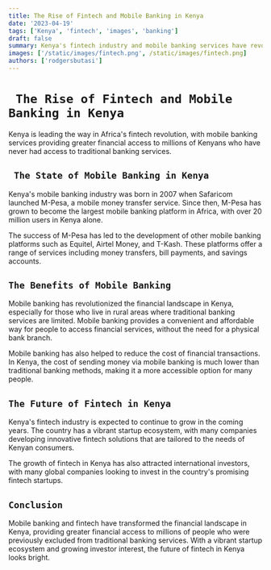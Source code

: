 ```yaml
---
title: The Rise of Fintech and Mobile Banking in Kenya
date: '2023-04-19'
tags: ['Kenya', 'fintech', 'images', 'banking']
draft: false
summary: Kenya's fintech industry and mobile banking services have revolutionized the financial landscape in the country, providing greater financial access to millions of previously excluded Kenyans.
images: ['/static/images/fintech.png', /static/images/fintech.png]
authors: ['rodgersbutasi']
---
```


# ` The Rise of Fintech and Mobile Banking in Kenya`

Kenya is leading the way in Africa's fintech revolution, with mobile banking services providing greater financial access to millions of Kenyans who have never had access to traditional banking services.

## ` The State of Mobile Banking in Kenya`

Kenya's mobile banking industry was born in 2007 when Safaricom launched M-Pesa, a mobile money transfer service. Since then, M-Pesa has grown to become the largest mobile banking platform in Africa, with over 20 million users in Kenya alone.

The success of M-Pesa has led to the development of other mobile banking platforms such as Equitel, Airtel Money, and T-Kash. These platforms offer a range of services including money transfers, bill payments, and savings accounts.

## `The Benefits of Mobile Banking`

Mobile banking has revolutionized the financial landscape in Kenya, especially for those who live in rural areas where traditional banking services are limited. Mobile banking provides a convenient and affordable way for people to access financial services, without the need for a physical bank branch.

Mobile banking has also helped to reduce the cost of financial transactions. In Kenya, the cost of sending money via mobile banking is much lower than traditional banking methods, making it a more accessible option for many people.

## `The Future of Fintech in Kenya`

Kenya's fintech industry is expected to continue to grow in the coming years. The country has a vibrant startup ecosystem, with many companies developing innovative fintech solutions that are tailored to the needs of Kenyan consumers.

The growth of fintech in Kenya has also attracted international investors, with many global companies looking to invest in the country's promising fintech startups.

## `Conclusion`

Mobile banking and fintech have transformed the financial landscape in Kenya, providing greater financial access to millions of people who were previously excluded from traditional banking services. With a vibrant startup ecosystem and growing investor interest, the future of fintech in Kenya looks bright.
